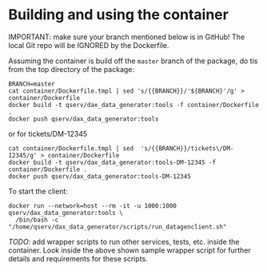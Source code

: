 Building and using the container
================================

IMPORTANT: make sure your branch mentioned below is in GitHub! The local Git
repo will be IGNORED by the Dockerfile.

Assuming the container is build off the `master` branch of the package, do tis
from the top directory of the package:
```
BRANCH=master
cat container/Dockerfile.tmpl | sed 's/{{BRANCH}}/'${BRANCH}'/g' > container/Dockerfile
docker build -t qserv/dax_data_generator:tools -f container/Dockerfile .
docker push qserv/dax_data_generator:tools
```
or for tickets/DM-12345
```
cat container/Dockerfile.tmpl | sed  's/{{BRANCH}}/tickets\/DM-12345/g' > container/Dockerfile
docker build -t qserv/dax_data_generator:tools-DM-12345 -f container/Dockerfile .
docker push qserv/dax_data_generator:tools-DM-12345
```

To start the client:
```
docker run --network=host --rm -it -u 1000:1000 qserv/dax_data_generator:tools \
  /bin/bash -c "/home/qserv/dax_data_generator/scripts/run_datagenclient.sh"
```

*TODO*: add wrapper scripts to run other services, tests, etc. inside the container.
Look inside the above shown sample wrapper script for further details and requirements
for these scripts.
